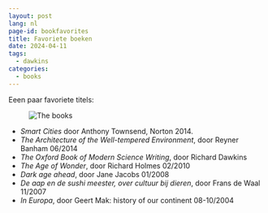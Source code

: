 ```yaml
---
layout: post
lang: nl
page-id: bookfavorites
title: Favoriete boeken
date: 2024-04-11
tags:
  - dawkins
categories:
  - books
---
```

<!--
SPDX-FileCopyrightText: 2024 EJ Broerse

SPDX-License-Identifier: CC-BY-NC-SA-4.0
-->
Eeen paar favoriete titels:

<figure><img src='{{ "/assets/img/blog/20240411_favbooks.jpg" | relative_url }}' alt="The books" class='img-fluid'></figure>

- *Smart Cities* door Anthony Townsend, Norton 2014.
- *The Architecture of the Well-tempered Environment*, door Reyner Banham 06/2014
- *The Oxford Book of Modern Science Writing*, door Richard Dawkins
- *The Age of Wonder*, door Richard Holmes 02/2010
- *Dark age ahead*, door Jane Jacobs 01/2008
- *De aap en de sushi meester, over cultuur bij dieren*, door Frans de Waal 11/2007
- *In Europa*, door Geert Mak: history of our continent 08-10/2004
